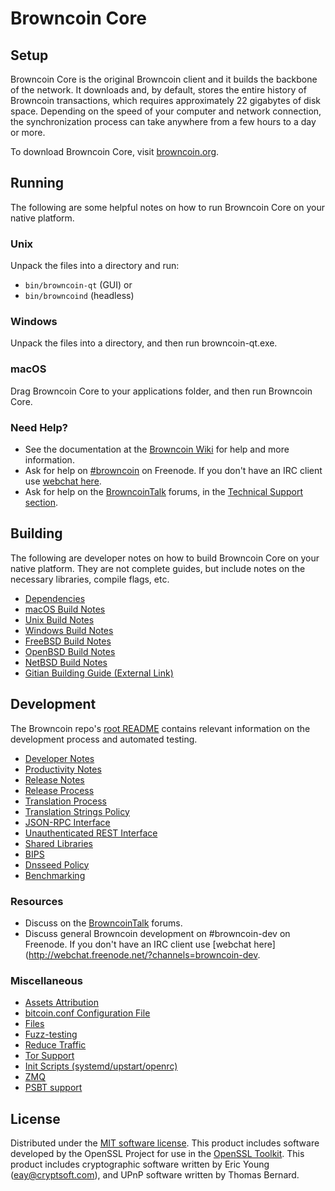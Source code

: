 Browncoin Core
=============

Setup
---------------------
Browncoin Core is the original Browncoin client and it builds the backbone of the network. It downloads and, by default, stores the entire history of Browncoin transactions, which requires approximately 22 gigabytes of disk space. Depending on the speed of your computer and network connection, the synchronization process can take anywhere from a few hours to a day or more.

To download Browncoin Core, visit [browncoin.org](https://browncoin.org/).

Running
---------------------
The following are some helpful notes on how to run Browncoin Core on your native platform.

### Unix

Unpack the files into a directory and run:

- `bin/browncoin-qt` (GUI) or
- `bin/browncoind` (headless)

### Windows

Unpack the files into a directory, and then run browncoin-qt.exe.

### macOS

Drag Browncoin Core to your applications folder, and then run Browncoin Core.

### Need Help?

* See the documentation at the [Browncoin Wiki](https://browncoin.info/)
for help and more information.
* Ask for help on [#browncoin](http://webchat.freenode.net?channels=browncoin) on Freenode. If you don't have an IRC client use [webchat here](http://webchat.freenode.net?channels=browncoin).
* Ask for help on the [BrowncoinTalk](https://browncointalk.io/) forums, in the [Technical Support section](https://browncointalk.io/c/technical-support).

Building
---------------------
The following are developer notes on how to build Browncoin Core on your native platform. They are not complete guides, but include notes on the necessary libraries, compile flags, etc.

- [Dependencies](dependencies.md)
- [macOS Build Notes](build-osx.md)
- [Unix Build Notes](build-unix.md)
- [Windows Build Notes](build-windows.md)
- [FreeBSD Build Notes](build-freebsd.md)
- [OpenBSD Build Notes](build-openbsd.md)
- [NetBSD Build Notes](build-netbsd.md)
- [Gitian Building Guide (External Link)](https://github.com/bitcoin-core/docs/blob/master/gitian-building.md)

Development
---------------------
The Browncoin repo's [root README](/README.md) contains relevant information on the development process and automated testing.

- [Developer Notes](developer-notes.md)
- [Productivity Notes](productivity.md)
- [Release Notes](release-notes.md)
- [Release Process](release-process.md)
- [Translation Process](translation_process.md)
- [Translation Strings Policy](translation_strings_policy.md)
- [JSON-RPC Interface](JSON-RPC-interface.md)
- [Unauthenticated REST Interface](REST-interface.md)
- [Shared Libraries](shared-libraries.md)
- [BIPS](bips.md)
- [Dnsseed Policy](dnsseed-policy.md)
- [Benchmarking](benchmarking.md)

### Resources
* Discuss on the [BrowncoinTalk](https://browncointalk.io/) forums.
* Discuss general Browncoin development on #browncoin-dev on Freenode. If you don't have an IRC client use [webchat here](http://webchat.freenode.net/?channels=browncoin-dev.

### Miscellaneous
- [Assets Attribution](assets-attribution.md)
- [bitcoin.conf Configuration File](bitcoin-conf.md)
- [Files](files.md)
- [Fuzz-testing](fuzzing.md)
- [Reduce Traffic](reduce-traffic.md)
- [Tor Support](tor.md)
- [Init Scripts (systemd/upstart/openrc)](init.md)
- [ZMQ](zmq.md)
- [PSBT support](psbt.md)

License
---------------------
Distributed under the [MIT software license](/COPYING).
This product includes software developed by the OpenSSL Project for use in the [OpenSSL Toolkit](https://www.openssl.org/). This product includes
cryptographic software written by Eric Young ([eay@cryptsoft.com](mailto:eay@cryptsoft.com)), and UPnP software written by Thomas Bernard.
